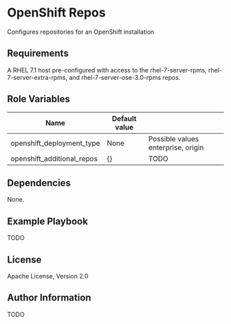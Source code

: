 OpenShift Repos
================

Configures repositories for an OpenShift installation

Requirements
------------

A RHEL 7.1 host pre-configured with access to the rhel-7-server-rpms,
rhel-7-server-extra-rpms, and rhel-7-server-ose-3.0-rpms repos.

Role Variables
--------------

| Name                          | Default value |                                    |
|-------------------------------|---------------|------------------------------------|
| openshift_deployment_type     | None          | Possible values enterprise, origin |
| openshift_additional_repos    | {}            | TODO                               |

Dependencies
------------

None.

Example Playbook
----------------

TODO

License
-------

Apache License, Version 2.0

Author Information
------------------

TODO
